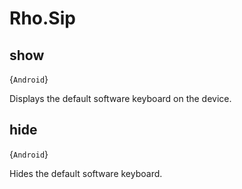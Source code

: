 # Rho.Sip## show{`Android`}Displays the default software keyboard on the device.## hide{`Android`}Hides the default software keyboard.